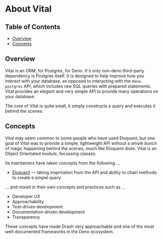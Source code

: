 # About Vital

## Table of Contents

- [Overview](#overview)
- [Concepts](#concepts)

## Overview

Vital is an ORM, for Postgres, for Deno. It's only non-deno third-party dependency is Postgres itself.
It is designed to help improve how you interact with your database, as opposed to
interacting with the `deno-postgres` API, which includes raw SQL queries with prepared statements.
Vital provides an elegant and very simple API to provide many operations on your database.

The core of Vital is quite small, it simply constructs a query and executes it behind the scenes.

## Concepts

Vital may seem common to some people who have used Eloquent, but one goal of Vital was to provide a simple, lightweight API without a whole bunch of magic happening behind the scenes, much like Eloquent does. Vital is an Object Orientated module, focussing classes.

Its maintainers have taken concepts from the following ...

- [Eloquent](https://laravel.com/docs/9.x/eloquent) — taking inspriration from the API and ability to chain methods to create a simpel query

... and mixed in their own concepts and practices such as ...

- Developer UX
- Approachability
- Test-driven development
- Documentation-driven development
- Transparency

These concepts have made Drash very approachable and one of the most
well-documented frameworks in the Deno ecosystem.
